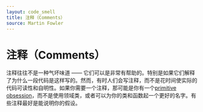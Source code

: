 ```yaml
---
layout: code_smell
title: 注释（Comments）
source: Martin Fowler
---
```


# 注释（Comments）
注释往往不是一种气坏味道 —— 它们可以是非常有帮助的。特别是如果它们解释了为什么一段代码是这样写的。然而，有时人们会写注释，而不是花时间使实际的代码可读性和自明性。如果你需要一个注释，那可能是你有一个[primitive obsession](primitive_obsession.html)，而不是使用领域类，或者可以为你的类和函数起一个更好的名字。有些注释最好是能说明你的假设。
